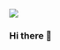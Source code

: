 <a href="mailto:﻿wsup97@gmail.com"><img src="https://img.shields.io/badge/wsup97@gmail.com-EA4335?style=flat-square&logo=Gmail&logoColor=white"/></a>

### Hi there 👋

<!--
**cocorini/cocorini** is a ✨ _special_ ✨ repository because its `README.md` (this file) appears on your GitHub profile.

Here are some ideas to get you started:

- 🔭 I’m currently working on ...
- 🌱 I’m currently learning ...
- 👯 I’m looking to collaborate on ...
- 🤔 I’m looking for help with ...
- 💬 Ask me about ...
- 📫 How to reach me: ...
- 😄 Pronouns: ...
- ⚡ Fun fact: ...
-->
